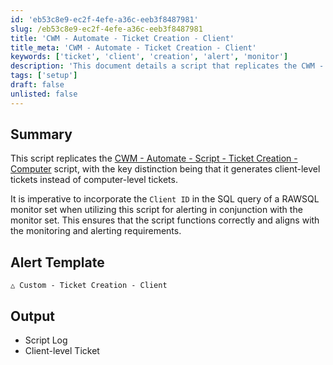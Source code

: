 ```yaml
---
id: 'eb53c8e9-ec2f-4efe-a36c-eeb3f8487981'
slug: /eb53c8e9-ec2f-4efe-a36c-eeb3f8487981
title: 'CWM - Automate - Ticket Creation - Client'
title_meta: 'CWM - Automate - Ticket Creation - Client'
keywords: ['ticket', 'client', 'creation', 'alert', 'monitor']
description: 'This document details a script that replicates the CWM - Automate - Script - Ticket Creation - Computer, focusing on generating client-level tickets instead of computer-level tickets. It emphasizes the importance of incorporating the Client ID in the SQL query for effective alerting and monitoring.'
tags: ['setup']
draft: false
unlisted: false
---
```


## Summary

This script replicates the [CWM - Automate - Script - Ticket Creation - Computer](/docs/63beba3c-f4a6-41a5-98e2-d4e4ce885035) script, with the key distinction being that it generates client-level tickets instead of computer-level tickets.

It is imperative to incorporate the `Client ID` in the SQL query of a RAWSQL monitor set when utilizing this script for alerting in conjunction with the monitor set. This ensures that the script functions correctly and aligns with the monitoring and alerting requirements.

## Alert Template

`△ Custom - Ticket Creation - Client`

## Output

- Script Log
- Client-level Ticket

